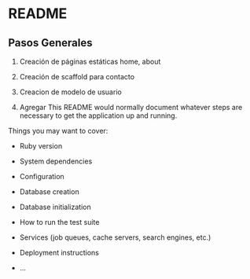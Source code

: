 # README


## Pasos Generales

1. Creación de páginas estáticas home, about
2. Creación de scaffold para contacto
3. Creacion de modelo de usuario

4. Agregar 
This README would normally document whatever steps are necessary to get the
application up and running.

Things you may want to cover:

* Ruby version

* System dependencies

* Configuration

* Database creation

* Database initialization

* How to run the test suite

* Services (job queues, cache servers, search engines, etc.)

* Deployment instructions

* ...
